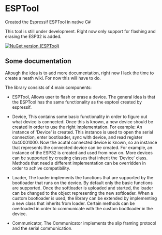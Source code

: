 # ESPTool
Created the Espressif ESPTool in native C#

This tool is still under development. Right now only support for flashing and erasing the ESP32 is added.

[![NuGet version (ESPTool)](https://img.shields.io/nuget/v/ESPTool)](https://www.nuget.org/packages/ESPTool/)




## Some documentation
Altough the idea is to add more documentation, right now I lack the time to create a neath wiki. For now this will have to do.



The library consists of 4 main components:
- ESPTool, Allows user to flash or erase a device. The general idea is that the ESPTool has the same functionality as the esptool created by espressif. 

- Device, This contains some basic functionality in order to figure out what device is connected. Once this is known, a new device should be created in order to use the right implementation. For example: An instance of 'Device' is created. This instance is used to open the serial connection, enter bootloader, sync with device, and read register 0x40001000. Now the acutal connected device is known, so an instance that represents the connected device can be created. For example, an instance of the ESP32 is created and used from now on. More devices can be supported by creating classes that inherit the 'Device' class. Methods that need a different implementation can be overridden in order to achive compatibility.

- Loader, The loader implements the functions that are supported by the bootloader that runs on the device. By default only the basic functions are supported. Once the softloader is uploaded and started, the loader can be changed to the object representing the new softloader. When a custom bootloader is used, the library can be extended by implementing a new class that inherits from loader. Certain methods can be overloaded in order to communicate with the custom bootloader in the device.

- Communicator, The Communicator implements the slip framing protocol and the serial communication.



